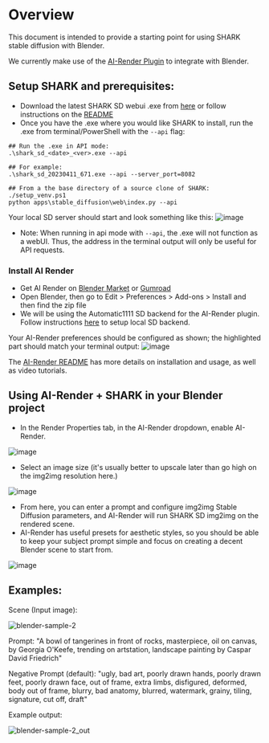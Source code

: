 # Overview

This document is intended to provide a starting point for using SHARK stable diffusion with Blender. 

We currently make use of the [AI-Render Plugin](https://github.com/benrugg/AI-Render) to integrate with Blender.

## Setup SHARK and prerequisites:

 * Download the latest SHARK SD webui .exe from [here](https://github.com/nod-ai/SHARK-Studio/releases) or follow instructions on the [README](https://github.com/nod-ai/SHARK-Studio#readme)
 * Once you have the .exe where you would like SHARK to install, run the .exe from terminal/PowerShell with the `--api` flag:
```
## Run the .exe in API mode:
.\shark_sd_<date>_<ver>.exe --api

## For example:
.\shark_sd_20230411_671.exe --api --server_port=8082

## From a the base directory of a source clone of SHARK:
./setup_venv.ps1
python apps\stable_diffusion\web\index.py --api

```

Your local SD server should start and look something like this:
![image](https://user-images.githubusercontent.com/87458719/231369758-e2c3c45a-eccc-4fe5-a788-4a3bf1ace1d1.png)

 * Note: When running in api mode with `--api`, the .exe will not function as a webUI. Thus, the address in the terminal output will only be useful for API requests.

### Install AI Render

- Get AI Render on [Blender Market](https://blendermarket.com/products/ai-render) or [Gumroad](https://airender.gumroad.com/l/ai-render)
- Open Blender, then go to Edit > Preferences > Add-ons > Install and then find the zip file
- We will be using the Automatic1111 SD backend for the AI-Render plugin. Follow instructions [here](https://github.com/benrugg/AI-Render/wiki/Local-Installation) to setup local SD backend.

Your AI-Render preferences should be configured as shown; the highlighted part should match your terminal output:
![image](https://user-images.githubusercontent.com/87458719/231390322-59a54a09-520a-4a08-b658-6e37bd63e932.png)


The [AI-Render README](https://github.com/benrugg/AI-Render/blob/main/README.md) has more details on installation and usage, as well as video tutorials.

## Using AI-Render + SHARK in your Blender project

- In the Render Properties tab, in the AI-Render dropdown, enable AI-Render.

![image](https://user-images.githubusercontent.com/87458719/231392843-9bd51744-3ce2-464e-843a-0c4d4c96df0c.png)

- Select an image size (it's usually better to upscale later than go high on the img2img resolution here.)

![image](https://user-images.githubusercontent.com/87458719/231394288-0c4ab8c5-dc30-4dbe-8bc1-7520ded5efe8.png)

- From here, you can enter a prompt and configure img2img Stable Diffusion parameters, and AI-Render will run SHARK SD img2img on the rendered scene.
- AI-Render has useful presets for aesthetic styles, so you should be able to keep your subject prompt simple and focus on creating a decent Blender scene to start from.

![image](https://user-images.githubusercontent.com/87458719/231440729-2fe69586-41cb-4274-9ce7-f6c08def600b.png)

## Examples:
Scene (Input image):

![blender-sample-2](https://user-images.githubusercontent.com/87458719/231450408-0e680086-3e52-4962-a5c1-c703a94d1583.png)

Prompt:
"A bowl of tangerines in front of rocks, masterpiece, oil on canvas, by Georgia O'Keefe, trending on artstation, landscape painting by Caspar David Friedrich"

Negative Prompt (default):
"ugly, bad art, poorly drawn hands, poorly drawn feet, poorly drawn face, out of frame, extra limbs, disfigured, deformed, body out of frame, blurry, bad anatomy, blurred, watermark, grainy, tiling, signature, cut off, draft"

Example output:

![blender-sample-2_out](https://user-images.githubusercontent.com/87458719/231451145-a0b56897-a7d0-4add-bbed-7e8af21a65df.png)






